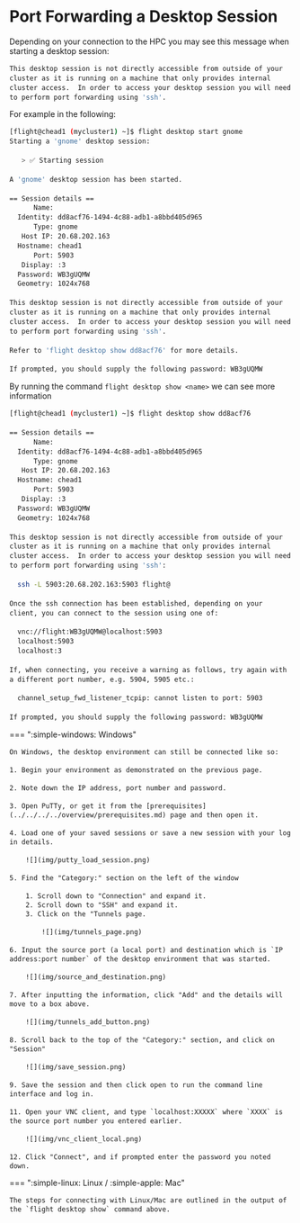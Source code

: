 # Port Forwarding a Desktop Session

Depending on your connection to the HPC you may see this message when starting a desktop session:

```bash
This desktop session is not directly accessible from outside of your
cluster as it is running on a machine that only provides internal
cluster access.  In order to access your desktop session you will need
to perform port forwarding using 'ssh'.
```

For example in the following:

```bash
[flight@chead1 (mycluster1) ~]$ flight desktop start gnome
Starting a 'gnome' desktop session:

   > ✅ Starting session

A 'gnome' desktop session has been started.

== Session details ==
      Name:
  Identity: dd8acf76-1494-4c88-adb1-a8bbd405d965
      Type: gnome
   Host IP: 20.68.202.163
  Hostname: chead1
      Port: 5903
   Display: :3
  Password: WB3gUQMW
  Geometry: 1024x768

This desktop session is not directly accessible from outside of your
cluster as it is running on a machine that only provides internal
cluster access.  In order to access your desktop session you will need
to perform port forwarding using 'ssh'.

Refer to 'flight desktop show dd8acf76' for more details.

If prompted, you should supply the following password: WB3gUQMW
```

By running the command `flight desktop show <name>` we can see more information

```bash
[flight@chead1 (mycluster1) ~]$ flight desktop show dd8acf76

== Session details ==
      Name:
  Identity: dd8acf76-1494-4c88-adb1-a8bbd405d965
      Type: gnome
   Host IP: 20.68.202.163
  Hostname: chead1
      Port: 5903
   Display: :3
  Password: WB3gUQMW
  Geometry: 1024x768

This desktop session is not directly accessible from outside of your
cluster as it is running on a machine that only provides internal
cluster access.  In order to access your desktop session you will need
to perform port forwarding using 'ssh':

  ssh -L 5903:20.68.202.163:5903 flight@

Once the ssh connection has been established, depending on your
client, you can connect to the session using one of:

  vnc://flight:WB3gUQMW@localhost:5903
  localhost:5903
  localhost:3

If, when connecting, you receive a warning as follows, try again with
a different port number, e.g. 5904, 5905 etc.:

  channel_setup_fwd_listener_tcpip: cannot listen to port: 5903

If prompted, you should supply the following password: WB3gUQMW
```

=== ":simple-windows: Windows"

    On Windows, the desktop environment can still be connected like so:

    1. Begin your environment as demonstrated on the previous page.

    2. Note down the IP address, port number and password.

    3. Open PuTTy, or get it from the [prerequisites](../../../../overview/prerequisites.md) page and then open it.

    4. Load one of your saved sessions or save a new session with your log in details.

        ![](img/putty_load_session.png)

    5. Find the "Category:" section on the left of the window

        1. Scroll down to "Connection" and expand it.
        2. Scroll down to "SSH" and expand it.
        3. Click on the "Tunnels page.

            ![](img/tunnels_page.png)

    6. Input the source port (a local port) and destination which is `IP address:port number` of the desktop environment that was started.

        ![](img/source_and_destination.png)

    7. After inputting the information, click "Add" and the details will move to a box above.

        ![](img/tunnels_add_button.png)

    8. Scroll back to the top of the "Category:" section, and click on "Session"

        ![](img/save_session.png)

    9. Save the session and then click open to run the command line interface and log in.

    11. Open your VNC client, and type `localhost:XXXXX` where `XXXX` is the source port number you entered earlier.

        ![](img/vnc_client_local.png)

    12. Click "Connect", and if prompted enter the password you noted down.

=== ":simple-linux: Linux / :simple-apple: Mac"

    The steps for connecting with Linux/Mac are outlined in the output of the `flight desktop show` command above.
